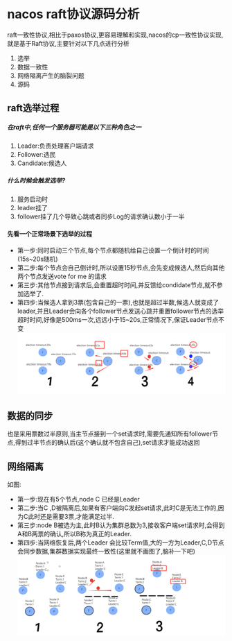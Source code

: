 # nacos raft协议源码分析
raft一致性协议,相比于paxos协议,更容易理解和实现,nacos的cp一致性协议实现,就是基于Raft协议,主要针对以下几点进行分析
1. 选举
2. 数据一致性
3. 网络隔离产生的脑裂问题
4. 源码
## raft选举过程
##### 在raft中,任何一个服务器可能是以下三种角色之一
1. Leader:负责处理客户端请求
2. Follower:选民
3. Candidate:候选人
##### 什么时候会触发选举?
1. 服务启动时
2. leader挂了
3. follower挂了几个导致心跳或者同步Log的请求确认数小于一半
#### 先看一个正常场景下选举的过程
- 第一步:同时启动三个节点,每个节点都随机给自己设置一个倒计时的时间(15s~20s随机)	
- 第二步:每个节点会自己倒计时,所以设置15秒节点,会先变成候选人,然后向其他两个节点发送vote for me 的请求
- 第三步:其他节点接到请求后,会重置超时时间,并反馈给condidate节点,就不参加选举了.	
- 第四步:当候选人拿到3票(包含自己的一票),也就是超过半数,候选人就变成了leader,并且Leader会向各个follower节点发送心跳并重置follower节点的选举超时时间,好像是500ms一次,远远小于15~20s,正常情况下,保证Leader节点不变
![avatar](https://github.com/1515869898/blog/blob/gh-pages/spring%20cloud%20alibaba/pic/nacos-1.png)

## 数据的同步
也是采用票数过半原则,当主节点接到一个set请求时,需要先通知所有follower节点,得到过半节点的确认后(这个确认就不包含自己),set请求才能成功返回
## 网络隔离
如图:
- 第一步:现在有5个节点,node C 已经是Leader
- 第二步:当C ,D被隔离后,如果有客户端向C发起set请求,此时C是无法工作的,因为C此时还是需要3票,才能满足过半.
- 第三步:node B被选为主,此时B认为集群总数为3,接收客户端set请求时,会得到A和B两票的确认,所以B称为真正的Leader.
- 第四步:当网络恢复后,两个Leader 会比较Term值,大的一方为Leader,C,D节点会同步数据,集群数据实现最终一致性(这里就不画图了,脑补一下吧)
![avatar](https://github.com/1515869898/blog/blob/gh-pages/spring%20cloud%20alibaba/pic/nacos-2.png)

